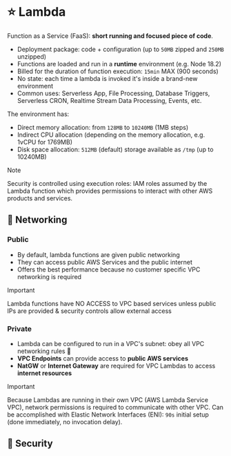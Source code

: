 # ⭐ Lambda

Function as a Service (FaaS): **short running and focused piece of code**.

- Deployment package: code + configuration (up to `50MB` zipped and `250MB` unzipped)
- Functions are loaded and run in a **runtime** environment (e.g. Node 18.2)
- Billed for the duration of function execution: `15min` MAX (900 seconds)
- No state: each time a lambda is invoked it's inside a brand-new environment
- Common uses: Serverless App, File Processing, Database Triggers, Serverless CRON, Realtime Stream Data Processing, Events, etc.

The environment has:

- Direct memory allocation: from `128MB` to `10240MB` (1MB steps)
- Indirect CPU allocation (depending on the memory allocation, e.g. 1vCPU for 1769MB)
- Disk space allocation: `512MB` (default) storage available as `/tmp` (up to 10240MB)

> [!NOTE]
> Security is controlled using execution roles: IAM roles assumed by the Lambda function which provides permissions to interact with other AWS products and services.

## 🎀 Networking

### Public

- By default, lambda functions are given public networking
- They can access public AWS Services and the public internet
- Offers the best performance because no customer specific VPC networking is required

> [!IMPORTANT]
> Lambda functions have NO ACCESS to VPC based services unless public IPs are provided & security controls allow external access

### Private

- Lambda can be configured to run in a VPC's subnet: obey all VPC networking rules 🙌
- **VPC Endpoints** can provide access to **public AWS services**
- **NatGW** or **Internet Gateway** are required for VPC Lambdas to access **internet resources**

> [!IMPORTANT]
> Because Lambdas are running in their own VPC (AWS Lambda Service VPC), network permissions is required to communicate with other VPC. Can be accomplished with Elastic Network Interfaces (ENI): `90s` initial setup (done immediately, no invocation delay).

## 👮‍ Security
